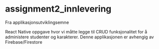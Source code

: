 # assignment2_innlevering
Fra applikasjonsutviklingsemne

React Native oppgave hvor vi måtte legge til CRUD funksjonalitet for å administere studenter og karakterer.
Denne applikasjonen er avhengig av Firebase/Firestore
